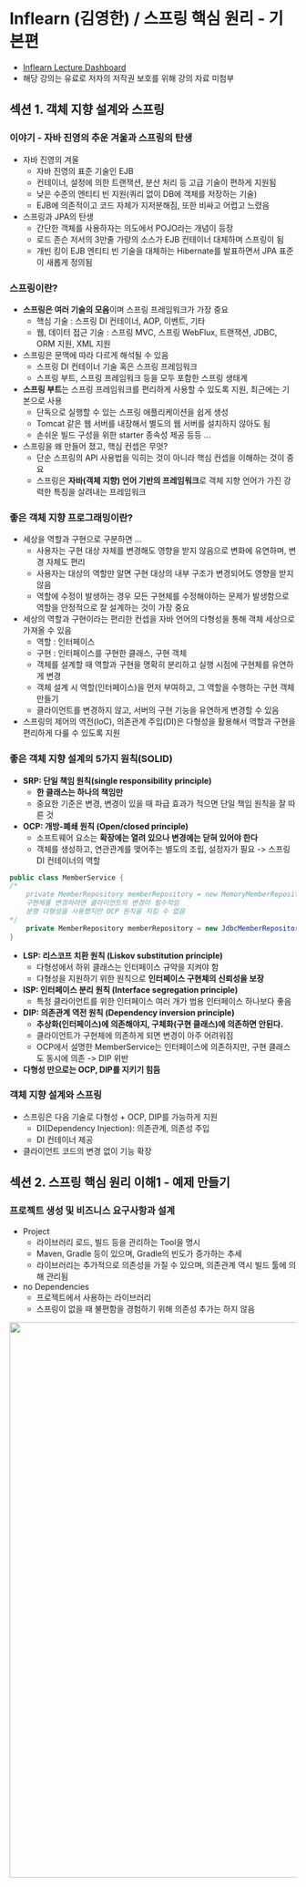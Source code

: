 # Inflearn (김영한) / 스프링 핵심 원리 - 기본편

- [Inflearn Lecture Dashboard](https://www.inflearn.com/course/%EC%8A%A4%ED%94%84%EB%A7%81-%ED%95%B5%EC%8B%AC-%EC%9B%90%EB%A6%AC-%EA%B8%B0%EB%B3%B8%ED%8E%B8/dashboard)
- 해당 강의는 유료로 저자의 저작권 보호를 위해 강의 자료 미첨부

## 섹션 1. 객체 지향 설계와 스프링
### 이야기 - 자바 진영의 추운 겨울과 스프링의 탄생
- 자바 진영의 겨울
  - 자바 진영의 표준 기술인 EJB
  - 컨테이너, 설정에 의한 트랜잭션, 분산 처리 등 고급 기술이 편하게 지원됨
  - 낮은 수준의 엔티티 빈 지원(쿼리 없이 DB에 객체를 저장하는 기술)
  - EJB에 의존적이고 코드 자체가 지저분해짐, 또한 비싸고 어렵고 느렸음
- 스프링과 JPA의 탄생
  - 간단한 객체를 사용하자는 의도에서 POJO라는 개념이 등장
  - 로드 존슨 저서의 3만줄 가량의 소스가 EJB 컨테이너 대체하며 스프링이 됨
  - 개빈 킹이 EJB 엔티티 빈 기술을 대체하는 Hibernate를 발표하면서 JPA 표준이 새롭게 정의됨

### 스프링이란?
- **스프링은 여러 기술의 모음**이며 스프링 프레임워크가 가장 중요
  - 핵심 기술 : 스프링 DI 컨테이너, AOP, 이벤트, 기타
  - 웹, 데이터 접근 기술 : 스프링 MVC, 스프링 WebFlux, 트랜잭션, JDBC, ORM 지원, XML 지원
- 스프링은 문맥에 따라 다르게 해석될 수 있음
  - 스프링 DI 컨테이너 기술 혹은 스프링 프레임워크 
  - 스프링 부트, 스프링 프레임워크 등을 모두 포함한 스프링 생태계
- **스프링 부트**는 스프링 프레임워크를 편리하게 사용할 수 있도록 지원, 최근에는 기본으로 사용 
  - 단독으로 실행할 수 있는 스프링 애플리케이션을 쉽게 생성 
  - Tomcat 같은 웹 서버를 내장해서 별도의 웹 서버를 설치하지 않아도 됨 
  - 손쉬운 빌드 구성을 위한 starter 종속성 제공 등등 ... 
- 스프링을 왜 만들어 졌고, 핵심 컨셉은 무엇?
  - 단순 스프링의 API 사용법을 익히는 것이 아니라 핵심 컨셉을 이해하는 것이 중요
  - 스프링은 **자바(객체 지향) 언어 기반의 프레임워크**로 객체 지향 언어가 가진 강력한 특징을 살려내는 프레임워크

### 좋은 객체 지향 프로그래밍이란?
- 세상을 역할과 구현으로 구분하면 ...
  - 사용자는 구현 대상 자체를 변경해도 영향을 받지 않음으로 변화에 유연하며, 변경 자체도 편리
  - 사용자는 대상의 역할만 알면 구현 대상의 내부 구조가 변경되어도 영향을 받지 않음
  - 역할에 수정이 발생하는 경우 모든 구현체를 수정해야하는 문제가 발생함으로 역할을 안정적으로 잘 설계하는 것이 가장 중요
- 세상의 역할과 구현이라는 편리한 컨셉을 자바 언어의 다형성을 통해 객체 세상으로 가져올 수 있음
  - 역할 : 인터페이스 
  - 구현 : 인터페이스를 구현한 클래스, 구현 객체 
  - 객체를 설계할 때 역할과 구현을 명확히 분리하고 실행 시점에 구현체를 유연하게 변경
  - 객체 설계 시 역할(인터페이스)을 먼저 부여하고, 그 역할을 수행하는 구현 객체 만들기
  - 클라이언트를 변경하지 않고, 서버의 구현 기능을 유연하게 변경할 수 있음
- 스프링의 제어의 역전(IoC), 의존관계 주입(DI)은 다형성을 활용해서 역할과 구현을 편리하게 다룰 수 있도록 지원 

### **좋은 객체 지향 설계의 5가지 원칙(SOLID)**
- **SRP: 단일 책임 원칙(single responsibility principle)**
  - **한 클래스는 하나의 책임만**
  - 중요한 기준은 변경, 변경이 있을 때 파급 효과가 적으면 단일 책임 원칙을 잘 따른 것
- **OCP: 개방-폐쇄 원칙 (Open/closed principle)**
  - 소프트웨어 요소는 **확장에는 열려 있으나 변경에는 닫혀 있어야 한다**
  - 객체를 생성하고, 연관관계를 맺어주는 별도의 조립, 설정자가 필요 -> 스프링 DI 컨테이너의 역할
```java
public class MemberService {
/*
    private MemberRepository memberRepository = new MemoryMemberRepository();
    구현체를 변경하려면 클라이언트의 변경이 필수적임
    분명 다형성을 사용했지만 OCP 원칙을 지킬 수 없음
*/
    private MemberRepository memberRepository = new JdbcMemberRepository();
}
```
- **LSP: 리스코프 치환 원칙 (Liskov substitution principle)**
  - 다형성에서 하위 클래스는 인터페이스 규약을 지켜야 함
  - 다형성을 지원하기 위한 원칙으로 **인터페이스 구현체의 신뢰성을 보장**
- **ISP: 인터페이스 분리 원칙 (Interface segregation principle)**
  - 특정 클라이언트를 위한 인터페이스 여러 개가 범용 인터페이스 하나보다 좋음
- **DIP: 의존관계 역전 원칙 (Dependency inversion principle)**
  - **추상화(인터페이스)에 의존해야지, 구체화(구현 클래스)에 의존하면 안된다.**
  - 클라이언트가 구현체에 의존하게 되면 변경이 아주 어려워짐
  - OCP에서 설명한 MemberService는 인터페이스에 의존하지만, 구현 클래스도 동시에 의존 ->  DIP 위반
- **다형성 만으로는 OCP, DIP를 지키기 힘듬**

### 객체 지향 설계와 스프링
- 스프링은 다음 기술로 다형성 + OCP, DIP를 가능하게 지원
  - DI(Dependency Injection): 의존관계, 의존성 주입
  - DI 컨테이너 제공
- 클라이언트 코드의 변경 없이 기능 확장

## 섹션 2. 스프링 핵심 원리 이해1 - 예제 만들기
### 프로젝트 생성 및 비즈니스 요구사항과 설계
- Project 
  - 라이브러리 로드, 빌드 등을 관리하는 Tool을 명시
  - Maven, Gradle 등이 있으며, Gradle의 빈도가 증가하는 추세
  - 라이브러리는 추가적으로 의존성을 가질 수 있으며, 의존관계 역시 빌드 툴에 의해 관리됨
- no Dependencies 
  - 프로젝트에서 사용하는 라이브러리
  - 스프링이 없을 때 불편함을 경험하기 위해 의존성 추가는 하지 않음

<a href="https://start.spring.io/">
  <img src="../Image/core-basic-start-spring.png" width="600" height="50%">
</a>

- 배운 내용을 토대로 요구사항을 역할과 구현을 분리하여 순수 자바로 개발하기
- Spring Web을 포함하지 않음으로 톰캣이 실행되지 않고 종료됨
- 요구사항 변경 시, 다형성과 SOLID를 잘 지킬수 있는지 검증

<img src="../Image/core-basic-business-requirements.png" width="600" height="50%">

### 회원 도메인 설계, 개발, 실행과 테스트
- 회원 도메인에 대한 설계
  - 클라이언트는 회원 서비스를 호출함
  - 회원 서비스는 회원 가입과 조회 기능을 제공하며, 회원 저장소를 호출하여 데이터에 접근 
  - 회원 저장소는 아직 미확정 상태임으로 역할(인터페이스)을 정의하고 임시로 메모리를 이용하여 구현
  - 상황이 변함에 따라 회원 저장소 역할의 구현체를 변경
```
도메인 협력 관계 : 기획자도 볼수 있는 그림
클래스 다이어그램 : 도메인 협력 관계를 바탕으로 구현을 위해 구체화한 정적 그림 
객체 다이어그램 : 실제 작동 시 객체 인스턴스간의 참조 관계를 나타낸 동적 그림
```
- 클래스 다이어그램을 참고, member 패키지에 회원과 관련된 내용을 개발
  - [Grade](src/main/java/com/example/corebasic/member/Grade.java)와 [Member](src/main/java/com/example/corebasic/member/Member.java)
  - [MemberRepository](src/main/java/com/example/corebasic/member/MemberRepository.java)
    - [MemoryMemberRepository](src/main/java/com/example/corebasic/member/MemoryMemberRepository.java)
    - 인터페이스와 구현체는 패키지를 나누는 것이 좋지만 간단한 예제를 위해 분리하지 않음
  - [MemberService](src/main/java/com/example/corebasic/member/MemberService.java)
    - [MemberServiceImpl](src/main/java/com/example/corebasic/member/MemberServiceImpl.java)
    - 인터페이스의 구현체가 1개인 경우 관례적으로 뒤에 impl 을 붙임
- 회원 도메인이 정상적으로 동작하는지 확인하는 절차
  - [MemberApp](src/main/java/com/example/corebasic/MemberApp.java)
  - [MemberServiceTest](src/test/java/com/example/corebasic/member/MemberServiceTest.java)
- 인터페이스 뿐만 아니라 구현체까지 의존하기 때문에 **DIP 원칙을 못 지킴**
- 다른 저장소로 변경할 때 OCP 원칙은 잘 준수할 수 있을까?

### 주문과 할인 도메인 설계, 개발, 실행과 테스트
- 주문과 할인 도메인에 대한 설계
  - 주문 생성: 클라이언트는 주문 서비스에 주문 생성을 요청
  - 회원 조회: 할인을 위해서는 회원 등급이 필요, 주문 서비스는 회원 저장소에서 회원을 조회
  - 할인 적용: 주문 서비스는 회원 등급에 따른 할인 여부를 할인 정책에 위임
  - 주문 결과 반환: 주문 서비스는 할인 결과를 포함한 주문 결과를 반환
  - 주문 데이터를 DB에 저장해야하지만 예제가 너무 복잡해 질 수 있어서 생략, 단순히 주문 결과를 반환
  - 상품에 대한 도메인이 필요하지만 주문 내역 안에 단순하게 포함시킴
- 클래스 다이어그램을 참고, discount 패키지에 할인과 관련된 내용을 개발
  - 할인에 대한 행위 개념을 역할과 구현으로 나눔
  - [DiscountPolicy](src/main/java/com/example/corebasic/discount/DiscountPolicy.java)
    - [FixDiscountPolicy](src/main/java/com/example/corebasic/discount/FixDiscountPolicy.java)
- 클래스 다이어그램을 참고, order 패키지에 주문과 관련된 내용을 개발
  - [Order](src/main/java/com/example/corebasic/order/Order.java)
  - [OrderService](src/main/java/com/example/corebasic/order/OrderService.java)
    - [OrderServiceImpl](src/main/java/com/example/corebasic/order/OrderServiceImpl.java)
- 주문, 할인 도메인이 정상적으로 동작하는지 확인하는 절차
  - [OrderApp](src/main/java/com/example/corebasic/OrderApp.java)
  - [OrderServiceTest](src/test/java/com/example/corebasic/order/OrderServiceTest.java)

## 섹션 3. 스프링 핵심 원리 이해2 - 객체 지향 원리 적용
### 새로운 할인 정책 개발
### 새로운 할인 정책 적용과 문제점
### 관심사의 분리
### AppConfig 리팩터링
### 새로운 구조와 할인 정책 적용
### 전체 흐름 정리
### 좋은 객체 지향 설계의 5가지 원칙의 적용
### IoC, DI, 그리고 컨테이너
### 스프링으로 전환하기

## 섹션 4. 스프링 컨테이너와 스프링 빈
### 스프링 컨테이너 생성
### 컨테이너에 등록된 모든 빈 조회
### 스프링 빈 조회 - 기본
### 스프링 빈 조회 - 동일한 타입이 둘 이상
### 스프링 빈 조회 - 상속 관계
### BeanFactory와 ApplicationContext
### 다양한 설정 형식 지원 - 자바 코드, XML
### 스프링 빈 설정 메타 정보 - BeanDefinition

## 섹션 5. 싱글톤 컨테이너
### 웹 애플리케이션과 싱글톤
### 싱글톤 패턴
### 싱글톤 컨테이너
### 싱글톤 방식의 주의점
### @Configuration과 싱글톤
### @Configuration과 바이트코드 조작의 마법

## 섹션 6. 컴포넌트 스캔
### 컴포넌트 스캔과 의존관계 자동 주입 시작하기
### 탐색 위치와 기본 스캔 대상
### 필터
### 중복 등록과 충돌

## 섹션 7. 의존관계 자동 주입
### 다양한 의존관계 주입 방법
### 옵션 처리
### 생성자 주입을 선택해라!
### 롬복과 최신 트랜드
### 조회 빈이 2개 이상 - 문제
### @Autowired 필드 명, @Qualifier, @Primary
### 애노테이션 직접 만들기
### 조회한 빈이 모두 필요할 때, List, Map
### 자동, 수동의 올바른 실무 운영 기준

## 섹션 8. 빈 생명주기 콜백
### 빈 생명주기 콜백 시작
### 인터페이스 InitializingBean, DisposableBean
### 빈 등록 초기화, 소멸 메서드
### 애노테이션 @PostConstruct, @PreDestroy

## 섹션 9. 빈 스코프
### 빈 스코프란?
### 프로토타입 스코프
### 프로토타입 스코프 - 싱글톤 빈과 함께 사용시 문제점
### 프로토타입 스코프 - 싱글톤 빈과 함께 사용시 Provider로 문제 해결
### 웹 스코프
### request 스코프 예제 만들기
### 스코프와 Provider
### 스코프와 프록시

## 섹션 10. 다음으로
### 다음으로

## Reference
- [Java Enum](https://honbabzone.com/java/java-enum/)